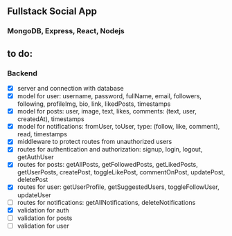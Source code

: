 ## Fullstack Social App

### MongoDB, Express, React, Nodejs

## to do:

### Backend

-   [x] server and connection with database
-   [x] model for user: username, password, fullName, email, followers, following, profileImg, bio, link, likedPosts, timestamps
-   [x] model for posts: user, image, text, likes, comments: (text, user, createdAt), timestamps
-   [x] model for notifications: fromUser, toUser, type: (follow, like, comment), read, timestamps
-   [x] middleware to protect routes from unauthorized users
-   [x] routes for authentication and authorization: signup, login, logout, getAuthUser
-   [x] routes for posts: getAllPosts, getFollowedPosts, getLikedPosts, getUserPosts, createPost, toggleLikePost, commentOnPost, updatePost, deletePost
-   [x] routes for user: getUserProfile, getSuggestedUsers, toggleFollowUser, updateUser
-   [ ] routes for notifications: getAllNotifications, deleteNotifications
-   [x] validation for auth
-   [ ] validation for posts
-   [ ] validation for user
